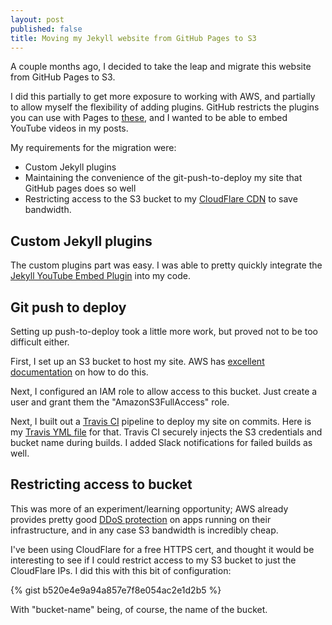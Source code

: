 ```yaml
---
layout: post
published: false
title: Moving my Jekyll website from GitHub Pages to S3
---
```

A couple months ago, I decided to take the leap and migrate this website from GitHub Pages to S3.

I did this partially to get more exposure to working with AWS, and partially to allow myself the flexibility of adding plugins. GitHub restricts the plugins you can use with Pages to [these](https://pages.github.com/versions/), and I wanted to be able to embed YouTube videos in my posts.

My requirements for the migration were: 
* Custom Jekyll plugins
* Maintaining the convenience of the git-push-to-deploy my site that GitHub pages does so well
* Restricting access to the S3 bucket to my [CloudFlare CDN](https://www.cloudflare.com/) to save bandwidth.

## Custom Jekyll plugins

The custom plugins part was easy. I was able to pretty quickly integrate the [Jekyll YouTube Embed Plugin](https://gist.github.com/joelverhagen/1805814) into my code.

## Git push to deploy

Setting up push-to-deploy took a little more work, but proved not to be too difficult either.

First, I set up an S3 bucket to host my site. AWS has [excellent documentation](http://docs.aws.amazon.com/AmazonS3/latest/dev/WebsiteHosting.html) on how to do this.

Next, I configured an IAM role to allow access to this bucket. Just create a user and grant them the "AmazonS3FullAccess" role.

Next, I built out a [Travis CI](https://travis-ci.org/) pipeline to deploy my site on commits. Here is my [Travis YML file](https://github.com/davidmerrick/david-merrick.com/blob/master/.travis.yml) for that. Travis CI securely injects the S3 credentials and bucket name during builds. I added Slack notifications for failed builds as well.

## Restricting access to bucket

This was more of an experiment/learning opportunity; AWS already provides pretty good [DDoS protection](https://aws.amazon.com/shield/) on apps running on their infrastructure, and in any case S3 bandwidth is incredibly cheap.

I've been using CloudFlare for a free HTTPS cert, and thought it would be interesting to see if I could restrict access to my S3 bucket to just the CloudFlare IPs. I did this with this bit of configuration:

{% gist b520e4e9a94a857e7f8e054ac2e1d2b5 %}

With "bucket-name" being, of course, the name of the bucket.

